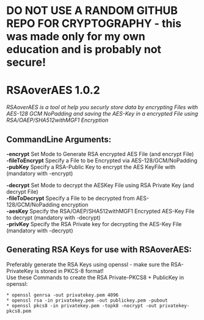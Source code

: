 # DO NOT USE A RANDOM GITHUB REPO FOR CRYPTOGRAPHY - this was made only for my own education and is probably not secure!
# RSAoverAES 1.0.2

*RSAoverAES is a tool ot help you securly store data by encrypting Files with AES-128 GCM NoPadding and saving the AES-Key in a 
 encrypted File using RSA/OAEP/SHA512withMGF1 Encryption*

## CommandLine Arguments:

  **-encrypt** Set Mode to Generate RSA encrypted AES File (and encrypt File)    
  **-fileToEncrypt** Specify a File to be Encrypted via AES-128/GCM/NoPadding  
  **-pubKey** Specify a RSA-Public Key to encrypt the AES KeyFile with (mandatory with -encrypt)  
    
  **-decrypt** Set Mode to decrypt the AESKey File using RSA Private Key (and decrypt File)  
  **-fileToDecrypt** Specify a File to be decrypted from AES-128/GCM/NoPadding encryption  
  **-aesKey** Specify the RSA/OAEP/SHA512withMGF1 Encrypted AES-Key File to decrypt (mandatory with -decrypt)  
  **-privKey** Specify the RSA Private key for decrypting the AES-Key File (mandatory with -decrypt)  
    
## Generating RSA Keys for use with RSAoverAES:

  Preferably generate the RSA Keys using openssl - make sure the RSA-PrivateKey is stored in PKCS-8 format!  
  Use these Commands to create the RSA Private-PKCS8 +  PublicKey in openssl:
  
    * openssl genrsa -out privatekey.pem 4096  
    * openssl rsa -in privatekey.pem -out publickey.pem -pubout  
    * openssl pkcs8 -in privatekey.pem -topk8 -nocrypt -out privatekey-pkcs8.pem

